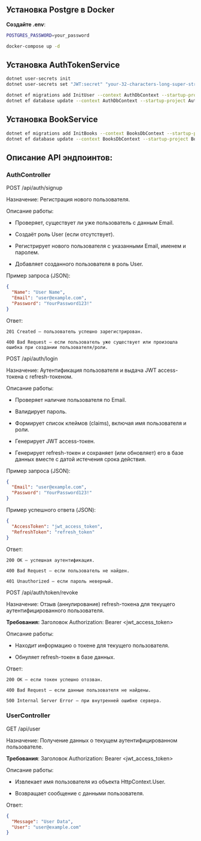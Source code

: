 ## Установка Postgre в Docker

**Создайте .env**:

```bash
POSTGRES_PASSWORD=your_password
```

```bash
docker-compose up -d
```

## Установка AuthTokenService

```bash
dotnet user-secrets init
dotnet user-secrets set "JWT:secret" "your-32-characters-long-super-strong-jwt-secret-key"
```

```bash
dotnet ef migrations add InitUser --context AuthDbContext --startup-project AuthTokenService --project BookStoreLib --output-dir "Migrations/User"
dotnet ef database update --context AuthDbContext --startup-project AuthTokenService --project BookStoreLib
```

## Установка BookService

```bash
dotnet ef migrations add InitBooks --context BooksDbContext --startup-project BookService --project BookStoreLib --output-dir "Migrations/Books"
dotnet ef database update --context BooksDbContext --startup-project BookService --project BookStoreLib
```

## **Описание API эндпоинтов:**

### AuthController

POST /api/auth/signup

Назначение: Регистрация нового пользователя.

Описание работы:

- Проверяет, существует ли уже пользователь с данным Email.

- Создаёт роль User (если отсутствует).

- Регистрирует нового пользователя с указанными Email, именем и паролем.

- Добавляет созданного пользователя в роль User.

Пример запроса (JSON):

```json
{
  "Name": "User Name",
  "Email": "user@example.com",
  "Password": "YourPassword123!"
}
```

Ответ:

`201 Created – пользователь успешно зарегистрирован.`

`400 Bad Request – если пользователь уже существует или произошла ошибка при создании пользователя/роли.`

POST /api/auth/login

Назначение: Аутентификация пользователя и выдача JWT access-токена с refresh-токеном.

Описание работы:

- Проверяет наличие пользователя по Email.

- Валидирует пароль.

- Формирует список клеймов (claims), включая имя пользователя и роли.

- Генерирует JWT access-токен.

- Генерирует refresh-токен и сохраняет (или обновляет) его в базе данных вместе с датой истечения срока действия.

Пример запроса (JSON):

```json
{
  "Email": "user@example.com",
  "Password": "YourPassword123!"
}
```

Пример успешного ответа (JSON):

```json
{
  "AccessToken": "jwt_access_token",
  "RefreshToken": "refresh_token"
}
```

Ответ:

`200 OK – успешная аутентификация.`

`400 Bad Request – если пользователь не найден.`

`401 Unauthorized – если пароль неверный.`

POST /api/auth/token/revoke

Назначение: Отзыв (аннулирование) refresh-токена для текущего аутентифицированного пользователя.

**Требования:** Заголовок Authorization: Bearer <jwt_access_token>

Описание работы:

- Находит информацию о токене для текущего пользователя.

- Обнуляет refresh-токен в базе данных.

Ответ:

`200 OK – если токен успешно отозван.`

`400 Bad Request – если данные пользователя не найдены.`

`500 Internal Server Error – при внутренней ошибке сервера.`

### UserController

GET /api/user

Назначение: Получение данных о текущем аутентифицированном пользователе.

**Требования**: Заголовок Authorization: Bearer <jwt_access_token>

Описание работы:

- Извлекает имя пользователя из объекта HttpContext.User.

- Возвращает сообщение с данными пользователя.

Ответ:

```json
{
  "Message": "User Data",
  "User": "user@example.com"
}
```
